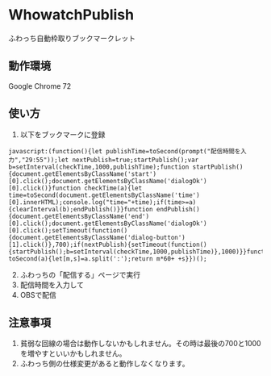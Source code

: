 # WhowatchPublish

ふわっち自動枠取りブックマークレット

## 動作環境
Google Chrome 72

## 使い方
1. 以下をブックマークに登録

```
javascript:(function(){let publishTime=toSecond(prompt("配信時間を入力","29:55"));let nextPublish=true;startPublish();var b=setInterval(checkTime,1000,publishTime);function startPublish(){document.getElementsByClassName('start')[0].click();document.getElementsByClassName('dialogOk')[0].click()}function checkTime(a){let time=toSecond(document.getElementsByClassName('time')[0].innerHTML);console.log("time="+time);if(time>=a){clearInterval(b);endPublish()}}function endPublish(){document.getElementsByClassName('end')[0].click();document.getElementsByClassName('dialogOk')[0].click();setTimeout(function(){document.getElementsByClassName('dialog-button')[1].click()},700);if(nextPublish){setTimeout(function(){startPublish();b=setInterval(checkTime,1000,publishTime)},1000)}}function toSecond(a){let[m,s]=a.split(':');return m*60+ +s}})();
```

2. ふわっちの「配信する」ページで実行
1. 配信時間を入力して
1. OBSで配信

## 注意事項
1. 貧弱な回線の場合は動作しないかもしれません。その時は最後の700と1000を増やすといいかもしれません。
1. ふわっち側の仕様変更があると動作しなくなります。
